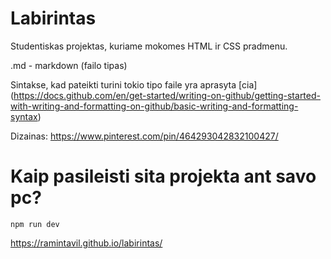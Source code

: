 # Labirintas

Studentiskas projektas, kuriame mokomes HTML ir CSS pradmenu.

.md - markdown (failo tipas)

Sintakse, kad pateikti turini tokio tipo faile yra aprasyta [cia] (https://docs.github.com/en/get-started/writing-on-github/getting-started-with-writing-and-formatting-on-github/basic-writing-and-formatting-syntax)

Dizainas: https://www.pinterest.com/pin/464293042832100427/

# Kaip pasileisti sita projekta ant savo pc?

```
npm run dev
```


https://ramintavil.github.io/labirintas/